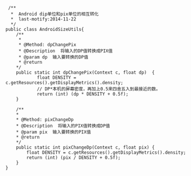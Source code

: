      /**
	  *  Android dip单位和pix单位的相互转化
	  *  last-motify:2014-11-22
	  */
	public class AndroidSizeUtils{
		/**
	 	 * 
	 	 * @Method: dpChangePix
	 	 * @Description  将输入的DP值转换成PIX值
	 	 * @param dp  输入要转换的DP值
	 	 * @return
	 	*/
		public static int dpChangePix(Context c, float dp) 	{
				float DENSITY = c.getResources().getDisplayMetrics().density;
				// DP*本机的屏幕密度，再加上0.5来四舍五入到最接近的数。
				return (int) (dp * DENSITY + 0.5f);
		}

		/**
	 	* 
	 	* @Method: pixChangeDp
	 	* @Description  将输入的PIX值转换成DP值
	 	* @param pix  输入要转换的PIX值
	 	* @return
	 	*/
		public static int pixChangeDp(Context c, float pix) {
			float DENSITY = c.getResources().getDisplayMetrics().density;
			return (int) (pix / DENSITY + 0.5f);
		}
	}
